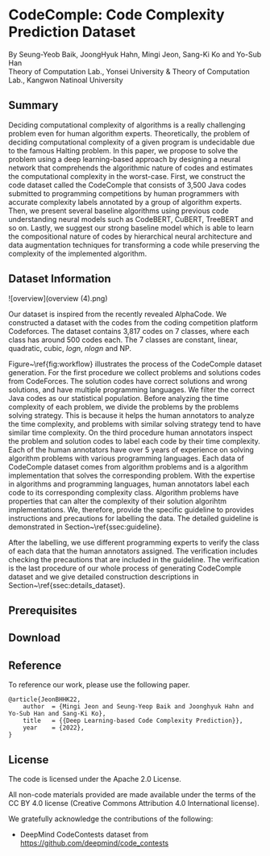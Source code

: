 # CodeComple: Code Complexity Prediction Dataset
By Seung-Yeob Baik, JoongHyuk Hahn, Mingi Jeon, Sang-Ki Ko and Yo-Sub Han\
Theory of Computation Lab., Yonsei University & Theory of Computation Lab., Kangwon Natinoal University

## Summary

Deciding computational complexity of algorithms is a really challenging problem even for human algorithm experts. Theoretically, the problem of deciding computational complexity of a given program is undecidable due to the famous Halting problem. In this paper, we propose to solve the problem using a deep learning-based approach by designing a neural network that comprehends the algorithmic nature of codes and estimates the computational complexity in the worst-case. First, we construct the code dataset called the CodeComple that consists of 3,500 Java codes submitted to programming competitions by human programmers with accurate complexity labels annotated by a group of algorithm experts. Then, we present several baseline algorithms using previous code understanding neural models such as CodeBERT, CuBERT, TreeBERT and so on. Lastly, we suggest our strong baseline model which is able to learn the compositional nature of codes by hierarchical neural architecture and data augmentation techniques for transforming a code while preserving the complexity of the implemented algorithm.


## Dataset Information

![overview](overview (4).png)

Our dataset is inspired from the recently revealed AlphaCode. We constructed a dataset with the codes from the coding competition platform Codeforces. The dataset contains 3,817 codes on 7 classes, where each class has around 500 codes each. The 7 classes are constant, linear, quadratic, cubic, $log n$, $n log n$ and NP.

Figure~\ref{fig:workflow} illustrates the process of
the CodeComple dataset generation. For the first procedure we
collect problems and solutions codes from CodeForces. The solution
codes have correct solutions and wrong solutions, and have multiple
programming languages. We filter the correct Java codes as our
statistical population.
Before analyzing the time complexity of each problem, we divide the
problems by the problems solving strategy. This is because it helps
the human annotators to analyze the time complexity, and problems 
with similar solving strategy tend to have similar time complexity.
On the third procedure human annotators inspect the problem and 
solution codes to label each code by their time complexity. Each of
the human annotators have over 5 years of experience on solving
algorithm problems with various programming languages. Each data of
CodeComple dataset comes from algorithm problems and is a algorithm
implementation that solves the corresponding problem. With the
expertise in algorithms and programming languages, human annotators
label each code to its corresponding complexity class.
Algorithm problems have properties that can alter the complexity of
their solution algorihtm implementations.
We, therefore, provide the specific guideline to provides instructions and precautions for labelling the data.
The detailed guideline is demonstrated in Section~\ref{ssec:guideline}.

After the labelling, we use different programming experts to
verify the class of each data that the human annotators assigned.
The verification includes checking the precautions that are included
in the guideline.
The verification is the last procedure of our whole process of generating
CodeComple dataset and we give detailed construction descriptions
in Section~\ref{ssec:details_dataset}.


## Prerequisites


## Download


## Reference

To reference our work, please use the following paper.

    @article{JeonBHHK22,
        author  = {Mingi Jeon and Seung-Yeop Baik and Joonghyuk Hahn and Yo-Sub Han and Sang-Ki Ko},
        title   = {{Deep Learning-based Code Complexity Prediction}},
        year    = {2022},
    }


## License

The code is licensed under the Apache 2.0 License.

All non-code materials provided are made available under the terms of the CC BY 4.0 license (Creative Commons Attribution 4.0 International license).

We gratefully acknowledge the contributions of the following:
- DeepMind CodeContests dataset from https://github.com/deepmind/code_contests
